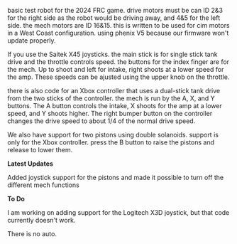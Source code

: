 basic test robot for the 2024 FRC game. drive motors must be can ID 2&3 for the right side as the robot would be driving away, and 4&5 for the left side. the mech motors are ID 16&15.
this is written to be used for cim motors in a West Coast configuration. using phenix V5 because our firmware won't update properly. 

If you use the Saitek X45 joysticks. the main stick is for single stick tank drive and the throttle controls speed. the buttons for the index finger are for the mech. Up to shoot and left for intake, right shoots at a lower speed for the amp. These speeds can be ajusted using the upper knob on the throttle.

there is also code for an Xbox controller that uses a dual-stick tank drive from the two sticks of the controller. the mech is run by the A, X, and Y buttons.
The A button controls the intake, X shoots for the amp at a lower speed, and Y shoots higher. The right bumper button on the controller changes the drive speed to about 1/4 of the normal drive speed.

We also have support for two pistons using double solanoids. support is only for the Xbox controller. press the B button to raise the pistons and release to lower them.

**Latest Updates**

Added joystick support for the pistons and made it possible to turn off the different mech functions

**To Do**

I am working on adding support for the Logitech X3D joystick, but that code currently doesn't work.

There is no auto.
